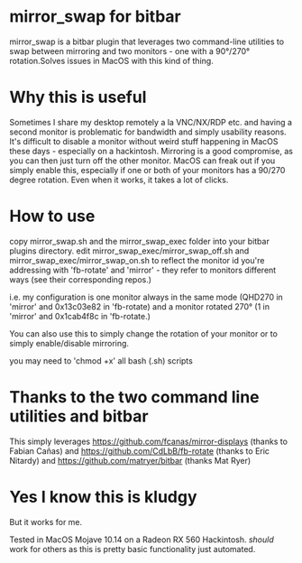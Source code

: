 # mirror_swap for bitbar
mirror_swap is a bitbar plugin that leverages two command-line utilities to swap between mirroring and two monitors - one with a 90°/270° rotation.Solves issues in MacOS with this kind of thing.

# Why this is useful
Sometimes I share my desktop remotely a la VNC/NX/RDP etc. and having a second monitor is problematic for bandwidth and simply usability reasons. It's difficult to disable a monitor without weird stuff happening in MacOS these days - especially on a hackintosh. Mirroring is a good compromise, as you can then just turn off the other monitor. MacOS can freak out if you simply enable this, especially if one or both of your monitors has a 90/270 degree rotation. Even when it works, it takes a lot of clicks.

# How to use
copy mirror_swap.sh and the mirror_swap_exec folder into your bitbar plugins directory. edit mirror_swap_exec/mirror_swap_off.sh and mirror_swap_exec/mirror_swap_on.sh to reflect the monitor id you're addressing with 'fb-rotate' and 'mirror' - they refer to monitors different ways (see their corresponding repos.)

i.e. my configuration is one monitor always in the same mode (QHD270 in 'mirror' and 0x13c03e82 in 'fb-rotate) and a monitor rotated 270° (1 in 'mirror' and 0x1cab4f8c in 'fb-rotate.)

You can also use this to simply change the rotation of your monitor or to simply enable/disable mirroring.

you may need to 'chmod +x' all bash (.sh) scripts

# Thanks to the two command line utilities and bitbar
This simply leverages https://github.com/fcanas/mirror-displays (thanks to Fabian Cañas) and https://github.com/CdLbB/fb-rotate (thanks to Eric Nitardy) and https://github.com/matryer/bitbar (thanks Mat Ryer)

# Yes I know this is kludgy
But it works for me.

Tested in MacOS Mojave 10.14 on a Radeon RX 560 Hackintosh. *should* work for others as this is pretty basic functionality just automated.
